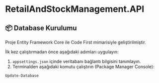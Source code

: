 # RetailAndStockManagement.API

## 📦 Database Kurulumu

Proje Entity Framework Core ile Code First mimarisiyle geliştirilmiştir.

İlk kez çalıştırmadan önce aşağıdaki adımları uygulayın:

1. `appsettings.json` içinde veritabanı bağlantı bilgisini tanımlayın.  
2. Terminalden aşağıdaki komutu çalıştırın (Package Manager Console):

```bash
Update-Database
